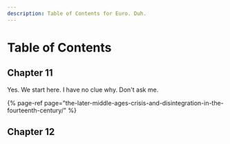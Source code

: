 ```yaml
---
description: Table of Contents for Euro. Duh.
---
```


# Table of Contents

## Chapter 11

Yes. We start here. I have no clue why. Don't ask me.

{% page-ref page="the-later-middle-ages-crisis-and-disintegration-in-the-fourteenth-century/" %}

## Chapter 12



